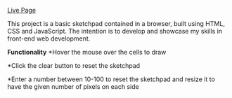 [Live Page](https://cnpcnpcnp.github.io/etch-a-sketch/)

This project is a basic sketchpad contained in a browser, built using HTML, CSS
and JavaScript. The intention is to develop and showcase my skills in front-end
web development. 

**Functionality**
*Hover the mouse over the cells to draw

*Click the clear button to reset the sketchpad

*Enter a number between 10-100 to reset the sketchpad and resize it to have the
given number of pixels on each side